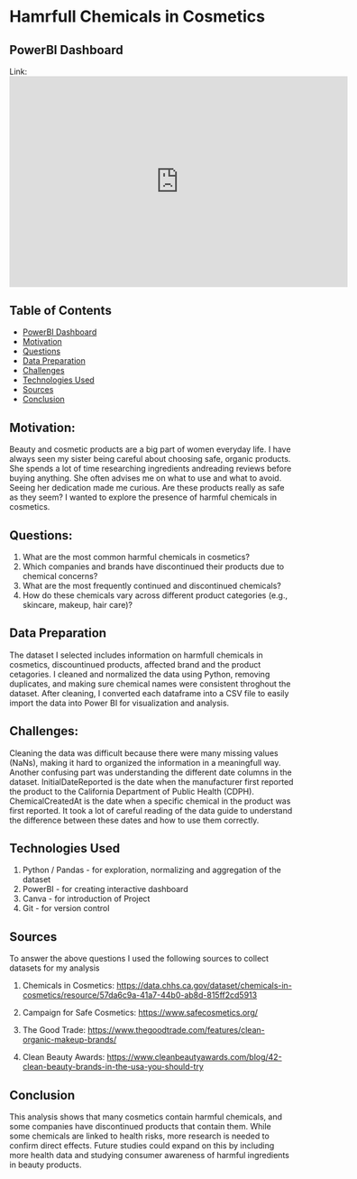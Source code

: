 # Hamrfull Chemicals in Cosmetics

## PowerBI Dashboard

Link: <iframe title="Cosmetics Capstone Dashboard" width="600" height="373.5" src="https://app.powerbi.com/view?r=eyJrIjoiYzAwNTVlZDUtZGI4ZS00YjA3LWJmZWItOThmYjcwNTA2NDU4IiwidCI6IjEwMWRhNTg3LTE4NDMtNGY1Mi04YjhhLTE3YjA2OWM2NmQzMyIsImMiOjJ9&pageName=a901bd60c688edc35d25" frameborder="0" allowFullScreen="true"></iframe>



## Table of Contents
* [PowerBI Dashboard](#PowerBI-dashboard)
* [Motivation](#motivation)
* [Questions](#questions)
* [Data Preparation](#data-preparation)
* [Challenges](#Challenges)
* [Technologies Used](#technologies-used)
* [Sources](#sources)
* [Conclusion](#conclusion)

## Motivation:
Beauty and cosmetic products are a big part of women everyday life. I have always seen my sister being careful about choosing safe, organic products. She spends a lot of time researching ingredients andreading reviews before buying anything. She often advises me on what to use and what to avoid. Seeing
her dedication made me curious. Are these products really as safe as they seem? I wanted to explore the presence of harmful chemicals in cosmetics.


## Questions:
1) What are the most common harmful chemicals in cosmetics?
2) Which companies and brands have discontinued their products due to chemical concerns?
3) What are the most frequently continued and discontinued chemicals?
4) How do these chemicals vary across different product categories (e.g., skincare, makeup, hair care)?

## Data Preparation
The dataset I selected includes information on harmfull chemicals in cosmetics, discountinued products, affected brand and the product cetagories. I cleaned and normalized the data using Python, removing duplicates, and making sure chemical names were consistent throghout the dataset. After cleaning, I converted each dataframe into a CSV file to easily import the data into Power BI for visualization and analysis.

## Challenges:
Cleaning the data was difficult because there were many missing values (NaNs), making it hard to organized the information in a meaningfull way. Another confusing part was understanding the different date columns in the dataset. InitialDateReported is the date when the manufacturer first reported the product to the California Department of Public Health (CDPH). ChemicalCreatedAt is the date when a specific chemical in the product was first reported. It took a lot of careful reading of the data guide to understand the difference between these dates and how to use them correctly.

## Technologies Used
1) Python / Pandas - for exploration, normalizing and aggregation of the dataset
2) PowerBI - for creating interactive dashboard
3) Canva - for introduction of Project
4) Git - for version control

## Sources
To answer the above questions I used the following sources to collect datasets for my analysis

1) Chemicals in Cosmetics: https://data.chhs.ca.gov/dataset/chemicals-in-cosmetics/resource/57da6c9a-41a7-44b0-ab8d-815ff2cd5913


2) Campaign for Safe Cosmetics: https://www.safecosmetics.org/

3) The Good Trade: https://www.thegoodtrade.com/features/clean-organic-makeup-brands/

4) Clean Beauty Awards: https://www.cleanbeautyawards.com/blog/42-clean-beauty-brands-in-the-usa-you-should-try

## Conclusion
This analysis shows that many cosmetics contain harmful chemicals, and some companies have discontinued products that contain them. While some chemicals are linked to health risks, more research is needed to confirm direct effects. Future studies could expand on this by including more health data and studying consumer awareness of harmful ingredients in beauty products.
 